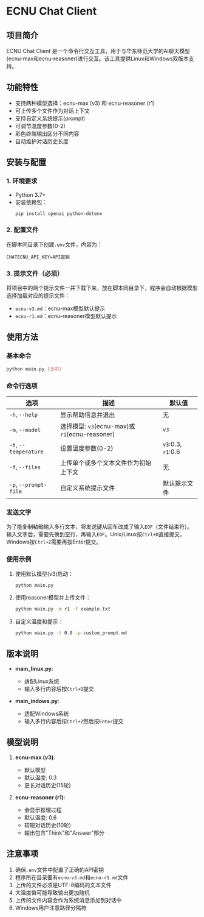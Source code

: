 # ECNU Chat Client

## 项目简介

ECNU Chat Client 是一个命令行交互工具，用于与华东师范大学的AI聊天模型(ecnu-max和ecnu-reasoner)进行交互。该工具提供Linux和Windows双版本支持。

## 功能特性

- 支持两种模型选择：ecnu-max (v3) 和 ecnu-reasoner (r1)
- 可上传多个文件作为对话上下文
- 支持自定义系统提示(prompt)
- 可调节温度参数(0-2)
- 彩色终端输出区分不同内容
- 自动维护对话历史长度

## 安装与配置

### 1. 环境要求

- Python 3.7+
- 安装依赖包：
  ```
  pip install openai python-dotenv
  ```

### 2. 配置文件

在脚本同目录下创建`.env`文件，内容为：
```
CHATECNU_API_KEY=API密钥
```

### 3. 提示文件（必须）

将项目中的两个提示文件一并下载下来，放在脚本同目录下，程序会自动根据模型选择加载对应的提示文件：
- `ecnu-v3.md`：ecnu-max模型默认提示
- `ecnu-r1.md`：ecnu-reasoner模型默认提示

## 使用方法

### 基本命令

```bash
python main.py [选项]
```

### 命令行选项

| 选项 | 描述 | 默认值 |
|------|------|--------|
| `-h`, `--help` | 显示帮助信息并退出 | 无 |
| `-m`, `--model` | 选择模型: `v3`(ecnu-max)或`r1`(ecnu-reasoner) | `v3` |
| `-t`, `--temperature` | 设置温度参数(0-2) | `v3`:0.3, `r1`:0.6 |
| `-f`, `--files` | 上传单个或多个文本文件作为初始上下文 | 无 |
| `-p`, `--prompt-file` | 自定义系统提示文件 | 默认提示文件 |

### 发送文字

为了能~~复制粘贴~~输入多行文本，将发送键从回车改成了输入`EOF`（文件结束符）。输入文字后，需要先换到空行，再输入`EOF`。Unix/Linux按`Ctrl+D`直接提交，Windows按`Ctrl+Z`需要再按Enter提交。

### 使用示例

1. 使用默认模型(v3)启动：
   ```bash
   python main.py
   ```

2. 使用reasoner模型并上传文件：
   ```bash
   python main.py -m r1 -f example.txt
   ```

3. 自定义温度和提示：
   ```bash
   python main.py -t 0.8 -p custom_prompt.md
   ```

## 版本说明

- **main_linux.py**:
  - 适配Linux系统
  - 输入多行内容后按`Ctrl+D`提交

- **main_indows.py**:
  - 适配Windows系统
  - 输入多行内容后按`Ctrl+Z`然后按`Enter`提交

## 模型说明

1. **ecnu-max (v3)**:
   - 默认模型
   - 默认温度: 0.3
   - 更长对话历史(15轮)

2. **ecnu-reasoner (r1)**:
   - 会显示推理过程
   - 默认温度: 0.6
   - 较短对话历史(10轮)
   - 输出包含"Think"和"Answer"部分

## 注意事项

1. 确保`.env`文件中配置了正确的API密钥
2. 程序所在目录要有`ecnu-v3.md`和`ecnu-r1.md`文件
3. 上传的文件必须是UTF-8编码的文本文件
4. 大温度值可能导致输出更加随机
5. 上传的文件内容会作为系统消息添加到对话中
6. Windows用户注意路径分隔符
